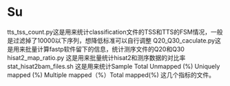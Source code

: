 # Su
tts_tss_count.py这是用来统计classification文件的TSS和TTS的FSM情况，一般是过滤掉了10000以下序列，想降低标准可以自行调整
Q20_Q30_caculate.py这是用来批量计算fastp软件留下的信息，统计测序文件的Q20和Q30
hisat2_map_ratio.py 这是用来批量统计hisat2和测序数据的对比率
stat_hisat2bam_files.sh 这是用来统计Sample  Total   Unmapped (%)    Uniquely mapped (%)     Multiple mapped（%）Total mapped(%) 这几个指标的文件。
